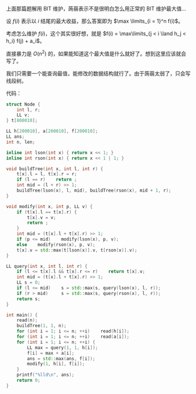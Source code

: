 上面那篇题解用 BIT 维护，蒟蒻表示不是很明白怎么用正常的 BIT 维护最大值...

设 $f(i)$ 表示以 $i$ 结尾的最大收益，那么答案即为 $\max \limits_{i = 1}^n f(i)$。

考虑怎么维护 $f(i)$，这个其实很好想，就是 $f(i) = \max\limits_{j < i \land h_j < h_i} f(j) + a_i$。

直接暴力是 $O(n^2)$ 的，如果能知道这个最大值是什么就好了。想到这里应该就会写了。

我们只需要一个能查询最值，能修改的数据结构就行了。由于蒟蒻太弱了，只会写线段树。

代码：

```cpp
struct Node {
    int l, r;
    LL v;
} t[800010];

LL h[200010], a[200010], f[200010];
LL ans;
int n, len;

inline int lson(int x) { return x << 1; }
inline int rson(int x) { return x << 1 | 1; }

void buildTree(int x, int l, int r) {
    t[x].l = l, t[x].r = r;
    if (l == r)    return ;
    int mid = (l + r) >> 1;
    buildTree(lson(x), l, mid), buildTree(rson(x), mid + 1, r);
}

void modify(int x, int p, LL v) {
    if (t[x].l == t[x].r) {
        t[x].v = v;
        return ;
    }
    int mid = (t[x].l + t[x].r) >> 1;
    if (p <= mid)    modify(lson(x), p, v);
    else    modify(rson(x), p, v);
    t[x].v = std::max(t[lson(x)].v, t[rson(x)].v);
}

LL query(int x, int l, int r) {
    if (l <= t[x].l && t[x].r <= r)    return t[x].v;
    int mid = (t[x].l + t[x].r) >> 1;
    LL s = 0;
    if (l <= mid)    s = std::max(s, query(lson(x), l, r));
    if (r > mid)     s = std::max(s, query(rson(x), l, r));
    return s;
}

int main() {
    read(n);
    buildTree(1, 1, n);
    for (int i = 1; i <= n; ++i)    read(h[i]);
    for (int i = 1; i <= n; ++i)    read(a[i]);
    for (int i = 1; i <= n; ++i) {
        LL max = query(1, 1, h[i]);
        f[i] = max + a[i];
        ans = std::max(ans, f[i]);
        modify(1, h[i], f[i]);
    }
    printf("%lld\n", ans);
    return 0;
}
```